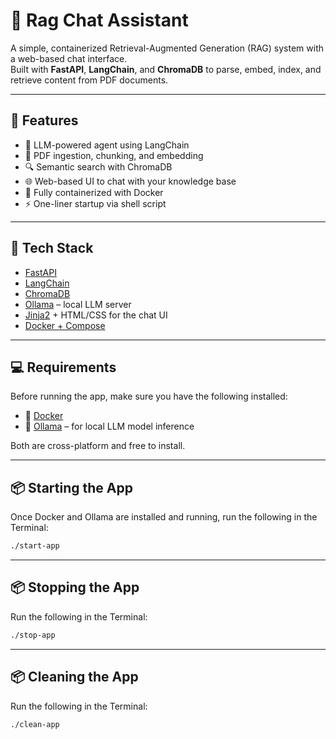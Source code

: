 # 🧠 Rag Chat Assistant

A simple, containerized Retrieval-Augmented Generation (RAG) system with a web-based chat interface.  
Built with **FastAPI**, **LangChain**, and **ChromaDB** to parse, embed, index, and retrieve content from PDF documents.

---

## 🚀 Features

- 🧠 LLM-powered agent using LangChain
- 📄 PDF ingestion, chunking, and embedding
- 🔍 Semantic search with ChromaDB
- 🌐 Web-based UI to chat with your knowledge base
- 🐳 Fully containerized with Docker
- ⚡️ One-liner startup via shell script

---

## 🧱 Tech Stack

- [FastAPI](https://fastapi.tiangolo.com/)
- [LangChain](https://www.langchain.com/)
- [ChromaDB](https://www.trychroma.com/)
- [Ollama](https://ollama.com/) – local LLM server
- [Jinja2](https://jinja.palletsprojects.com/) + HTML/CSS for the chat UI
- [Docker + Compose](https://docs.docker.com/compose/)

---

## 💻 Requirements

Before running the app, make sure you have the following installed:

- 🐳 [Docker](https://www.docker.com/products/docker-desktop)
- 🦙 [Ollama](https://ollama.com/download) – for local LLM model inference

Both are cross-platform and free to install.

---

## 📦 Starting the App

Once Docker and Ollama are installed and running, run the following in the Terminal:

```bash
./start-app
```

---

## 📦 Stopping the App

Run the following in the Terminal:

```bash
./stop-app
```

---

## 📦 Cleaning the App

Run the following in the Terminal:

```bash
./clean-app
```
